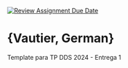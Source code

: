[![Review Assignment Due Date](https://classroom.github.com/assets/deadline-readme-button-24ddc0f5d75046c5622901739e7c5dd533143b0c8e959d652212380cedb1ea36.svg)](https://classroom.github.com/a/KXg_hGCY)
# {Vautier, German}

Template para TP DDS 2024 - Entrega 1
